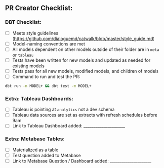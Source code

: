 ## PR Creator Checklist:
### DBT Checklist:
 - [ ] Meets style guidelines (https://github.com/dialoguemd/catwalk/blob/master/style_guide.md)
 - [ ] Model-naming conventions are met
 - [ ] All models dependent on other models outside of their folder are in `meta` or `tableau`
 - [ ] Tests have been written for new models and updated as needed for existing models
 - [ ] Tests pass for all new models, modified models, and children of models
 - [ ] Command to run and test the PR:
```bash
dbt run -m MODEL+ && dbt test -m MODEL+
```

### Extra: Tableau Dashboards:
 - [ ] Tableau is pointing at `analytics` not a dev schema
 - [ ] Tableau data sources are set as extracts with refresh schedules before 9am
 - [ ] Link to Tableau Dashboard added: _____________________

### Extra: Metabase Tables:
 - [ ] Materialized as a table
 - [ ] Test question added to Metabase
 - [ ] Link to Metabase Question / Dashboard added: _____________________
